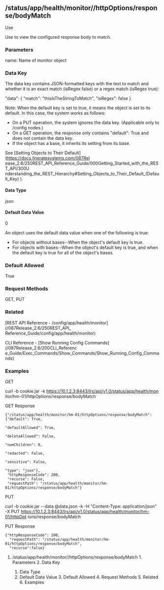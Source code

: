 ## /status/app/health/monitor/<name>/httpOptions/response/bodyMatch

Use

Use to view the configured response body to match.

### Parameters

name: Name of monitor object

### Data Key

The data key contains JSON-formatted keys with the text to match and whether
it is an exact match (isRegex false) or a regex match (isRegex true):

"data": { "match": "thisIsTheStringToMatch", "isRegex": false }

Note: When the default key is set to true, it means the object is set to its
default. In this case, the system works as follows:

  * On a PUT operation, the system ignores the data key. (Applicable only to /config nodes.)
  * On a GET operation, the response only contains "default": True and does not contain the data key.
  * If the object has a base, it inherits its setting from its base.

See [Setting Objects to Their Default](https://docs.lineratesystems.com/087Rel
ease_2.6/250REST_API_Reference_Guide/000Getting_Started_with_the_REST_API/300U
nderstanding_the_REST_Hierarchy#Setting_Objects_to_Their_Default_(Default_Key)
).

#### Data Type

json

#### Default Data Value

0

An object uses the default data value when one of the following is true:

  * For objects without bases--When the object's default key is true.
  * For objects with bases--When the object's default key is true, and when the default key is true for all of the object's bases.

### Default Allowed

True

### Request Methods

GET, PUT

### Related

[REST API Reference - /config/app/health/monitor](/087Release_2.6/250REST_API_
Reference_Guide/config/app/health/monitor)

CLI Reference - [Show Running Config Commands](/087Release_2.6/200CLI_Referenc
e_Guide/Exec_Commands/Show_Commands/Show_Running_Config_Commands)

### Examples

GET

curl -b cookie.jar -k https://10.1.2.3:8443/lrs/api/v1.0/status/app/health/mon
itor/hm-01/httpOptions/response/bodyMatch

GET Response

    
    
    {"/status/app/health/monitor/hm-01/httpOptions/response/bodyMatch": {"default": True,
                                                                          "defaultAllowed": True,
                                                                          "deleteAllowed": False,
                                                                          "numChildren": 0,
                                                                          "redacted": False,
                                                                          "sensitive": False,
                                                                          "type": "json"},
     "httpResponseCode": 200,
     "recurse": False,
     "requestPath": "/status/app/health/monitor/hm-01/httpOptions/response/bodyMatch"}
    

PUT

curl -b cookie.jar --data @data.json -k -H "Content-Type: application/json" -X
PUT https://10.1.2.3:8443/lrs/api/v1.0/status/app/health/monitor/hm-01/httpOpt
ions/response/bodyMatch

PUT Response

    
    
    {"httpResponseCode": 200,
      "requestPath": "/status/app/health/monitor/hm-01/httpOptions/response/bodyMatch",
      "recurse":false}

  1. /status/app/health/monitor/<name>/httpOptions/response/bodyMatch
    1. Parameters
    2. Data Key
      1. Data Type
      2. Default Data Value
    3. Default Allowed
    4. Request Methods
    5. Related
    6. Examples

